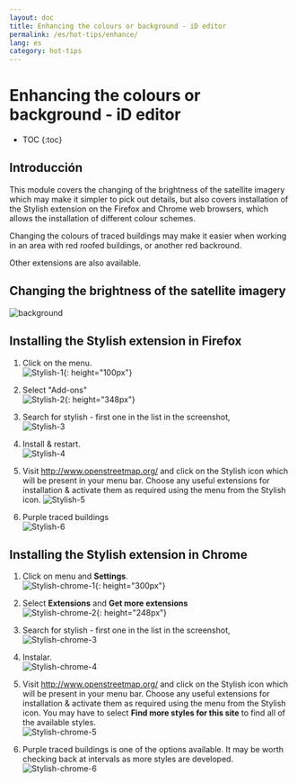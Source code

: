 ```yaml
---
layout: doc
title: Enhancing the colours or background - iD editor
permalink: /es/hot-tips/enhance/
lang: es
category: hot-tips
---
```


Enhancing the colours or background - iD editor
============

- TOC
{:toc}

Introducción
------------

This module covers the changing of the brightness of the satellite imagery which may make it simpler to pick out details, but also covers installation of the Stylish extension on the Firefox and Chrome web browsers, which allows the installation of different colour schemes.  

Changing the colours of traced buildings may make it easier when working in an area with red roofed buildings, or another red backround.  

Other extensions are also available. 

Changing the brightness of the satellite imagery
--------------------------------------------------

![background][]

Installing the Stylish extension in Firefox  
-------------------------------------------

1.  Click on the menu.  
![Stylish-1]{: height="100px"}

2.  Select "Add-ons"  
![Stylish-2]{: height="348px"}

3.  Search for stylish - first one in the list in the screenshot,  
![Stylish-3][]

4.  Install & restart.  
![Stylish-4][]

5.  Visit <http://www.openstreetmap.org/> and click on the Stylish icon which will be present in your menu bar. Choose any useful extensions for installation & activate them as required using the menu from the Stylish icon.
![Stylish-5][]

6.  Purple traced buildings  
![Stylish-6][]


Installing the Stylish extension in Chrome  
-------------------------------------------

1.  Click on menu and **Settings**.  
![Stylish-chrome-1]{: height="300px"}

2.  Select **Extensions** and **Get more extensions**  
![Stylish-chrome-2]{: height="248px"}

3.  Search for stylish - first one in the list in the screenshot,  
![Stylish-chrome-3][]

4.  Instalar.  
![Stylish-chrome-4][]

5.  Visit <http://www.openstreetmap.org/> and click on the Stylish icon which will be present in your menu bar. Choose any useful extensions for installation & activate them as required using the menu from the Stylish icon. You may have to select **Find more styles for this site** to find all of the available styles.  
![Stylish-chrome-5][]

6.  Purple traced buildings is one of the options available. It may be worth checking back at intervals as more styles are developed.   
![Stylish-chrome-6][]



[background]:/images/hot-tips/background.gif
[Stylish-1]:/images/hot-tips/Stylish-1.png
[Stylish-2]:/images/hot-tips/Stylish-2.png
[Stylish-3]:/images/hot-tips/Stylish-3.png
[Stylish-4]:/images/hot-tips/Stylish-4.png
[Stylish-5]:/images/hot-tips/Stylish-5.png
[Stylish-6]:/images/hot-tips/HOT-purple-buildings.png
[Stylish-chrome-1]:/images/hot-tips/chrome_1-settings.png
[Stylish-chrome-2]:/images/hot-tips/chrome_2-extensions.png
[Stylish-chrome-3]:/images/hot-tips/chrome_3-stylish.png
[Stylish-chrome-4]:/images/hot-tips/chrome_4-stylish-add.png
[Stylish-chrome-5]:/images/hot-tips/chrome_5-more-styles.png
[Stylish-chrome-6]:/images/hot-tips/chrome_6-purple-stylish.png